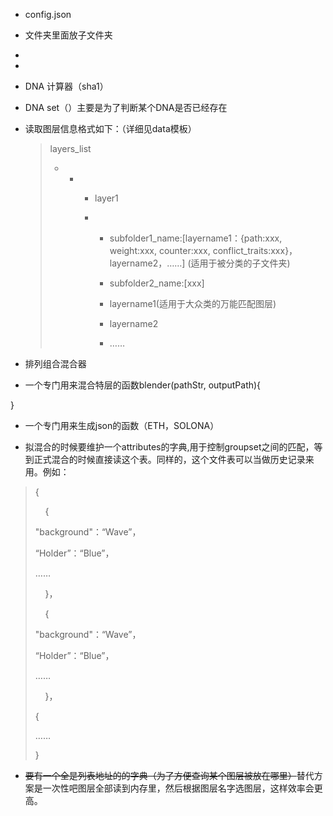 + config.json

+ 文件夹里面放子文件夹

+ 

+ 

+ DNA 计算器（sha1）

+ DNA set（）主要是为了判断某个DNA是否已经存在

+ 读取图层信息格式如下：（详细见data模板）
  
  > layers_list
  > 
  > - - - layer1
  >     
  >     - - subfolder1_name:[layername1：{path:xxx, weight:xxx, counter:xxx, conflict_traits:xxx}，layername2，……] (适用于被分类的子文件夹)
  >       
  >       - subfolder2_name:[xxx]
  >       
  >       - layername1(适用于大众类的万能匹配图层)
  >       
  >       - layername2
  >       
  >       - ……

+ 排列组合混合器

+ 一个专门用来混合特层的函数blender(pathStr, outputPath){

}

+ 一个专门用来生成json的函数（ETH，SOLONA）
  
  

+ 拟混合的时候要维护一个attributes的字典,用于控制groupset之间的匹配，等到正式混合的时候直接读这个表。同样的，这个文件表可以当做历史记录来用。例如：

> {
> 
>     {
> 
> "background"：“Wave”，
> 
> “Holder”：“Blue”，
> 
> ……
> 
>     }，
> 
>     {
> 
> "background"：“Wave”，
> 
> “Holder”：“Blue”，
> 
> ……
> 
>     }，
> 
> {
> 
> ……
> 
> }
> 
> 

+ ~~要有一个全是列表地址的的字典（为了方便查询某个图层被放在哪里）~~替代方案是一次性吧图层全部读到内存里，然后根据图层名字选图层，这样效率会更高。
